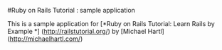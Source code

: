 #Ruby on Rails Tutorial : sample application

This is a sample application for [*Ruby on Rails Tutorial: Learn Rails by Example *] (http://railstutorial.org/) by [Michael Hartl] (http://michaelhartl.com/)

